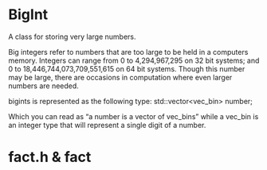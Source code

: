 # BigInt

A class for storing very large numbers.


Big integers refer to numbers that are too large to be held in a computers memory.
Integers can range from 0 to 4,294,967,295 on 32 bit systems; and 0 to
18,446,744,073,709,551,615 on 64 bit systems. Though this number may be large,
there are occasions in computation where even larger numbers are needed.


bigints is represented as the following type:
std::vector<vec_bin> number;

Which you can read as “a number is a vector of vec_bins” while a vec_bin is
an integer type that will represent a single digit of a number.


# fact.h & fact

